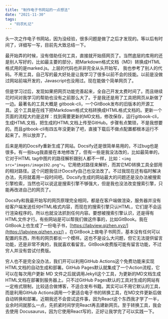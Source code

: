 ```yaml
---
title: "制作电子书网站的一点想法"
date: "2021-11-30"
tags: 
  - "码农札记"
---
```


头一次之作电子书网站，因为没经验，很多问题是做了之后才发现的。等以后有时间了，详细写一写，目前先大致总结一下。

最开始弄的时候，没有借助任何工具，直接就开始搭网页了。当然底层的库用的还是别人写好的，比如最主要的部分，把Markdown格式文档（MD）转换成HTML格式用的是marked.js。上层的代码也并非完全从头开始写， 我也参考了别人的代码。不用工具，自己写的最大好处是让我学习了很多以前不会的技能。以前是没做过网站前端开发的，Javascript也没用过。现在能做个简单网页了。

但是学习过后，发现如果把网页功能完善起来，全自己开发太费时间了。而且继续花时间对我学习的帮助也没有之前那么大了。于是我还是用了工具把网页从新做了一边。最著名的工具大概是 gitbook-cli，一个GitBook发布的旧版本的开源工具。这个工具是在线下把Markdown格式文档转换成HTML格式文档的。更新一个页面的流程大约是这样：找到需要更新的MD文档，修改保存，运行gitbook-cli，生成HTML文档，把生成的HTML文档上传至GitHub。步骤有点繁琐，不是我想要的。而且gitbook-cli有四五年没更新了吧，直接下载后不做点配置都根本运行不起来了。所以放弃了。

后来是用的Docsify重新生成了网站。Docsify还是很简单易用的，不过bug也是很多。有一些bug我直接在本地修改了，但有一些是我没法改的，比如最简单的，它对于HTML tag中图片的路径解析跟别人都不一样，比如：`<img src="images/image192.png">`。它用绝对路径来解析，而其它MD转换工具全部用的相对路径。这个问题我估计Docsify自己也没法改了。不过我现在还有临时解决办法，先将就着用一段时间吧。Docsify生成的网站最大的问题还是没办法被搜索引擎检索，当然也可以说这是搜索引擎不够强大，但是我也没法改变搜索引擎，只能再改进自己的网页了。

Docsify和我最开始写的网页原理完全相同，都是在客户端做渲染，服务器并没有给客户端发送任何HTML格式内容，而现在的搜索引擎只认HTML，它们是不会运行渲染程序的。所以也就没法抓到任何内容。要想被搜索引擎认识，还是得有HTML文件才行。有些网站是可以帮我们做这件事的，比如GitBook。我在GitBook上也生成了一份电子书，[https://labview.qizhen.xyz/](https://labview.qizhen.xyz/) 。在GitBook上做电子书网页，基本没有任何可以配置的东西，所有的网页都长一个模样。这也不是设么大问题，但它无法提供留言功能，还是非常不爽的，我就喜欢看留言。GitBook收费版可能有留言功能，不过穷人并没有尝试付费版。

穷人也不是完全没办法，我们开可以利用GitHub Actions这个免费功能来实现HTML文档的自动生成和部署。GitHub Pages默认就集成了一个Action流程，它可以在每次用户更新 MD 文件之后就调用Jekyll这个工具，为更新的MD文档生成HTML文档在部署到服务器上。只不过GitHub Pages默认的工具对生成的网站有一定格式限制，比较适合做博客，不适合发布书籍。其实可以不用它默认的工具，而是利用GitHub Actions调用一个更适合电子书的转换工具，在MD文件更新后做自动转换和部署。近期我还不会尝试这件事，因为React这个东西我才学了一半，业余时间就那么一点，先抓紧时间学完React再去建新网页。至于转换工具，我会去使用 Docusaurus，因为它使用React写的，正好让我学完了可以实践一下。
